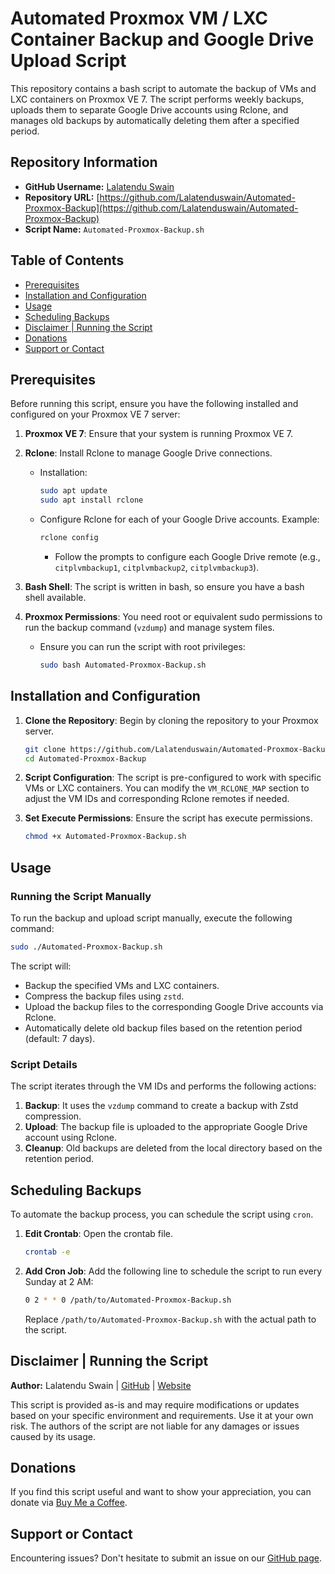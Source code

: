 # Automated Proxmox VM / LXC Container Backup and Google Drive Upload Script

This repository contains a bash script to automate the backup of VMs and LXC containers on Proxmox VE 7. The script performs weekly backups, uploads them to separate Google Drive accounts using Rclone, and manages old backups by automatically deleting them after a specified period.

## Repository Information

- **GitHub Username:** [Lalatendu Swain](https://github.com/Lalatenduswain)
- **Repository URL:** [https://github.com/Lalatenduswain/Automated-Proxmox-Backup](https://github.com/Lalatenduswain/Automated-Proxmox-Backup)
- **Script Name:** `Automated-Proxmox-Backup.sh`

## Table of Contents

- [Prerequisites](#prerequisites)
- [Installation and Configuration](#installation-and-configuration)
- [Usage](#usage)
- [Scheduling Backups](#scheduling-backups)
- [Disclaimer | Running the Script](#disclaimer--running-the-script)
- [Donations](#donations)
- [Support or Contact](#support-or-contact)

## Prerequisites

Before running this script, ensure you have the following installed and configured on your Proxmox VE 7 server:

1. **Proxmox VE 7**: Ensure that your system is running Proxmox VE 7.
2. **Rclone**: Install Rclone to manage Google Drive connections.
   - Installation:
     ```bash
     sudo apt update
     sudo apt install rclone
     ```
   - Configure Rclone for each of your Google Drive accounts. Example:
     ```bash
     rclone config
     ```
     - Follow the prompts to configure each Google Drive remote (e.g., `citplvmbackup1`, `citplvmbackup2`, `citplvmbackup3`).

3. **Bash Shell**: The script is written in bash, so ensure you have a bash shell available.

4. **Proxmox Permissions**: You need root or equivalent sudo permissions to run the backup command (`vzdump`) and manage system files.
   - Ensure you can run the script with root privileges:
     ```bash
     sudo bash Automated-Proxmox-Backup.sh
     ```

## Installation and Configuration

1. **Clone the Repository**: Begin by cloning the repository to your Proxmox server.
   ```bash
   git clone https://github.com/Lalatenduswain/Automated-Proxmox-Backup.git
   cd Automated-Proxmox-Backup
   ```

2. **Script Configuration**: The script is pre-configured to work with specific VMs or LXC containers. You can modify the `VM_RCLONE_MAP` section to adjust the VM IDs and corresponding Rclone remotes if needed.

3. **Set Execute Permissions**: Ensure the script has execute permissions.
   ```bash
   chmod +x Automated-Proxmox-Backup.sh
   ```

## Usage

### Running the Script Manually

To run the backup and upload script manually, execute the following command:
```bash
sudo ./Automated-Proxmox-Backup.sh
```

The script will:
- Backup the specified VMs and LXC containers.
- Compress the backup files using `zstd`.
- Upload the backup files to the corresponding Google Drive accounts via Rclone.
- Automatically delete old backup files based on the retention period (default: 7 days).

### Script Details

The script iterates through the VM IDs and performs the following actions:

1. **Backup**: It uses the `vzdump` command to create a backup with Zstd compression.
2. **Upload**: The backup file is uploaded to the appropriate Google Drive account using Rclone.
3. **Cleanup**: Old backups are deleted from the local directory based on the retention period.

## Scheduling Backups

To automate the backup process, you can schedule the script using `cron`.

1. **Edit Crontab**: Open the crontab file.
   ```bash
   crontab -e
   ```
2. **Add Cron Job**: Add the following line to schedule the script to run every Sunday at 2 AM:
   ```bash
   0 2 * * 0 /path/to/Automated-Proxmox-Backup.sh
   ```
   Replace `/path/to/Automated-Proxmox-Backup.sh` with the actual path to the script.

## Disclaimer | Running the Script

**Author:** Lalatendu Swain | [GitHub](https://github.com/Lalatenduswain) | [Website](https://blog.lalatendu.info/)

This script is provided as-is and may require modifications or updates based on your specific environment and requirements. Use it at your own risk. The authors of the script are not liable for any damages or issues caused by its usage.

## Donations

If you find this script useful and want to show your appreciation, you can donate via [Buy Me a Coffee](https://www.buymeacoffee.com/lalatendu.swain).

## Support or Contact

Encountering issues? Don't hesitate to submit an issue on our [GitHub page](https://github.com/Lalatenduswain/Automated-Proxmox-Backup/issues).

